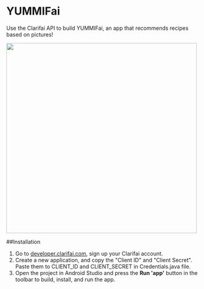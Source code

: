 # YUMMIFai

Use the Clarifai API to build YUMMIFai, an app that recommends recipes based on pictures!

<img src="https://github.com/shirley-wang/YUMMIFai/raw/master/img/Yummifai.jpg" width="500">

##Installation
1. Go to [developer.clarifai.com](https://developer.clarifai.com/), sign up your Clarifai account.
2. Create a new application, and copy the "Client ID" and "Client Secret". Paste them to CLIENT_ID and CLIENT_SECRET in Credentials.java file. 
3. Open the project in Android Studio and press the **Run 'app'** button in the toolbar to build, install, and run the app.


